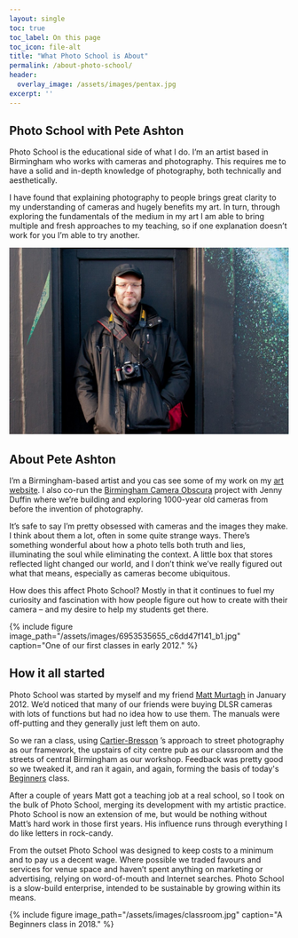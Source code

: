 ```yaml
---
layout: single
toc: true
toc_label: On this page
toc_icon: file-alt
title: "What Photo School is About"
permalink: /about-photo-school/
header:
  overlay_image: /assets/images/pentax.jpg
excerpt: ''
---
```



## Photo School with Pete Ashton

Photo School is the educational side of what I do. I’m an artist based in Birmingham who works with cameras and photography. This requires me to have a solid and in-depth knowledge of photography, both technically and aesthetically.

I have found that explaining photography to people brings great clarity to my understanding of cameras and hugely benefits my art. In turn, through exploring the fundamentals of the medium in my art I am able to bring multiple and fresh approaches to my teaching, so if one explanation doesn’t work for you I’m able to try another.

![](/assets/images/8216663059_ac4f8d4c1b_b.jpg)

## About Pete Ashton

I’m a Birmingham-based artist and you cas see some of my work on my [art website](http://art.peteashton.com). I also co-run the [Birmingham Camera Obscura](http://bhamobscura.com) project with Jenny Duffin where we’re building and exploring 1000-year old cameras from before the invention of photography.

It’s safe to say I’m pretty obsessed with cameras and the images they make. I think about them a lot, often in some quite strange ways. There’s something wonderful about how a photo tells both truth and lies, illuminating the soul while eliminating the context. A little box that stores reflected light changed our world, and I don’t think we’ve really figured out what that means, especially as cameras become ubiquitous.

How does this affect Photo School? Mostly in that it continues to fuel my curiosity and fascination with how people figure out how to create with their camera – and my desire to help my students get there.

{% include figure image_path="/assets/images/6953535655_c6dd47f141_b1.jpg" caption="One of our first classes in early 2012." %}

## How it all started

Photo School was started by myself and my friend [Matt Murtagh](https://twitter.com/mattmurtagh) in January 2012. We’d noticed that many of our friends were buying DLSR cameras with lots of functions but had no idea how to use them. The manuals were off-putting and they generally just left them on auto.

So we ran a class, using [Cartier-Bresson](https://en.wikipedia.org/wiki/Henri_Cartier-Bresson) ’s approach to street photography as our framework, the upstairs of city centre pub as our classroom and the streets of central Birmingham as our workshop. Feedback was pretty good so we tweaked it, and ran it again, and again, forming the basis of today's [Beginners](/beginners-photography/) class.  

After a couple of years Matt got a teaching job at a real school, so I took on the bulk of Photo School, merging its development with my artistic practice. Photo School is now an extension of me, but would be nothing without Matt’s hard work in those first years. His influence runs through everything I do like letters in rock-candy.

From the outset Photo School was designed to keep costs to a minimum and to pay us a decent wage. Where possible we traded favours and services for venue space and haven’t spent anything on marketing or advertising, relying on word-of-mouth and Internet searches. Photo School is a slow-build enterprise, intended to be sustainable by growing within its means.

{% include figure image_path="/assets/images/classroom.jpg" caption="A Beginners class in 2018." %}
